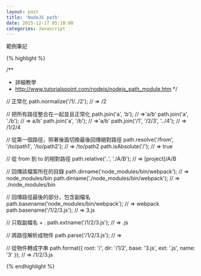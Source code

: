 ```yaml
---
layout: post
title: 'NodeJS path'
date: 2015-12-17 05:10:00
categories: Javascript
---
```


範例筆記

{% highlight %}

/**
 * 詳細教學
 * http://www.tutorialspoint.com/nodejs/nodejs_path_module.htm
 */

// 正常化
path.normalize('/1/../2'); // => /2

// 把所有路徑整合在一起並且正常化
path.join('a', 'b'); // =>'a/b'
path.join('a', './b'); // => a/b'
path.join('a', '/b'); // =>'a/b'
path.join('/1', '/2/3', '../4'); // => /1/2/4


// 從第一個路徑，照著後面切換最後回傳絕對路徑
path.resolve('/from', '/to/path1', '/to/path2'); // => /to/path2
path.isAbsolute('/'); // => true

// 從 from 到 to 的相對路徑
path.relative('..', './A/B'); // => [project]/A/B

// 回傳該檔案所在的目錄
path.dirname('node_modules/bin/webpack'); // => node_modules/bin
path.dirname('./node_modules/bin/webpack'); // => ./node_modules/bin

// 回傳路徑最後的部分，包含副檔名
path.basename('node_modules/bin/webpack'); // => webpack
path.basename('/1/2/3.js'); // => 3.js

// 只取副檔名 + .
path.extname('/1/2/3.js'); // => .js

// 將路徑解析成物件
path.parse('/1/2/3.js'); // =>

// 從物件轉成字串
path.format({ root: '/', dir: '/1/2', base: '3.js', ext: '.js', name: '3' }); // => /1/2/3.js

{% endhighlight %}
